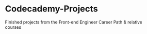 # Codecademy-Projects
Finished projects from the Front-end Engineer Career Path &amp; relative courses 
